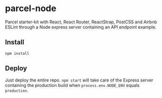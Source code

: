 # parcel-node

Parcel starter-kit with React, React Router, ReactStrap, PostCSS and Airbnb ESLint through a Node express server containing an API endpoint example.

## Install

```shell
npm install
```

## Deploy

Just deploy the entire repo. `npm start` will take care of the Express server containing the production build when `process.env.NODE_ENV` equals `production`.
